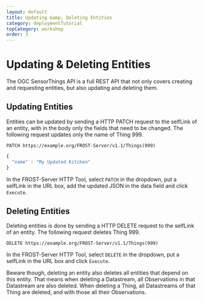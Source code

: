```yaml
---
layout: default
title: Updating &amp; Deleting Entities
category: deploymentTutorial
topCategory: workshop
order: 3
---
```


# Updating &amp; Deleting Entities

The OGC SensorThings API is a full REST API that not only covers creating and requesting entities, but also updating and deleting them.


## Updating Entities

Entities can be updated by sending a HTTP PATCH request to the selfLink of an entity, with in the body only the fields that need to be changed.
The following request updates only the name of Thing 999.

```
PATCH https://example.org/FROST-Server/v1.1/Things(999)
```
```javascript
{
  "name" : "My Updated Kitchen"
}
```

In the FROST-Server HTTP Tool, select `PATCH` in the dropdown, put a selfLink in the URL box, add the updated JSON in the data field and click `Execute`.


## Deleting Entities

Deleting entities is done by sending a HTTP DELETE request to the selfLink of an entity.
The following request deletes Thing 999.

```
DELETE https://example.org/FROST-Server/v1.1/Things(999)
```

In the FROST-Server HTTP Tool, select `DELETE` in the dropdown, put a selfLink in the URL box and click `Execute`.

Beware though, deleting an entity also deletes all entities that depend on this entity.
That means when deleting a Datastream, all Observations in that Datastream are also deleted.
When deleting a Thing, all Datastreams of that Thing are deleted, and with those all their Observations.

